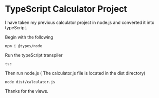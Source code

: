 # TypeScript Calculator Project

I have taken my previous calculator project in node.js and converted it into typeScript.

Begin with the following 

`npm i @types/node`

Run the typeScript transpiler

`tsc`

Then run node.js ( The calculator.js file is located in the dist directory)

`node dist/calculator.js`


Thanks for the views.